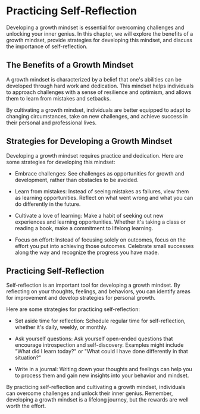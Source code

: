 Practicing Self-Reflection
==================================================================

Developing a growth mindset is essential for overcoming challenges and unlocking your inner genius. In this chapter, we will explore the benefits of a growth mindset, provide strategies for developing this mindset, and discuss the importance of self-reflection.

The Benefits of a Growth Mindset
--------------------------------

A growth mindset is characterized by a belief that one's abilities can be developed through hard work and dedication. This mindset helps individuals to approach challenges with a sense of resilience and optimism, and allows them to learn from mistakes and setbacks.

By cultivating a growth mindset, individuals are better equipped to adapt to changing circumstances, take on new challenges, and achieve success in their personal and professional lives.

Strategies for Developing a Growth Mindset
------------------------------------------

Developing a growth mindset requires practice and dedication. Here are some strategies for developing this mindset:

* Embrace challenges: See challenges as opportunities for growth and development, rather than obstacles to be avoided.

* Learn from mistakes: Instead of seeing mistakes as failures, view them as learning opportunities. Reflect on what went wrong and what you can do differently in the future.

* Cultivate a love of learning: Make a habit of seeking out new experiences and learning opportunities. Whether it's taking a class or reading a book, make a commitment to lifelong learning.

* Focus on effort: Instead of focusing solely on outcomes, focus on the effort you put into achieving those outcomes. Celebrate small successes along the way and recognize the progress you have made.

Practicing Self-Reflection
--------------------------

Self-reflection is an important tool for developing a growth mindset. By reflecting on your thoughts, feelings, and behaviors, you can identify areas for improvement and develop strategies for personal growth.

Here are some strategies for practicing self-reflection:

* Set aside time for reflection: Schedule regular time for self-reflection, whether it's daily, weekly, or monthly.

* Ask yourself questions: Ask yourself open-ended questions that encourage introspection and self-discovery. Examples might include "What did I learn today?" or "What could I have done differently in that situation?"

* Write in a journal: Writing down your thoughts and feelings can help you to process them and gain new insights into your behavior and mindset.

By practicing self-reflection and cultivating a growth mindset, individuals can overcome challenges and unlock their inner genius. Remember, developing a growth mindset is a lifelong journey, but the rewards are well worth the effort.


